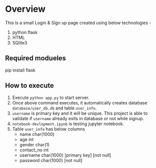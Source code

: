# Overview
This is a small Login & Sign up page created using below technologies - 
1. python flask
2. HTML
3. SQlite3

## Required modueles
pip install flask

## How to execute
1. Execute `python app.py` to start server.
2. Once above command executes, it automatically creates database `database/user_db.db` and table `user_info`.
3. `username` is primary key and it will be unique. This project is able to validate if `username` already exits in database or not while signup.
4. `notebook-devlopment.ipynb` is testing jupyter notebook.
5. Table `user_info` has below columns
    - name char(1000)
    - age int
    - gender char(1)
    - contact_no int
    - username char(1000) [primary key] [not null]
    - password char(1000) [not null]
